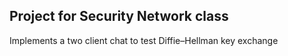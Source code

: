 ## Project for Security Network class
 
 Implements a two client chat to test Diffie–Hellman key exchange
